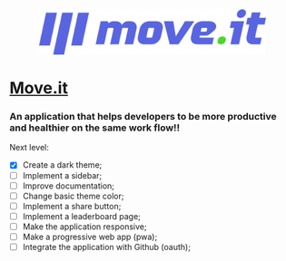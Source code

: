 
<div align="center">
<img width="400px" src="https://github.com/Dojak220/move.it/blob/master/public/logo-full.svg"/>
</div>

<h1>
  <a href="https://pomomoveit.vercel.app/" target="_blank">Move.it</a>
</h1>

### An application that helps developers to be more productive and healthier on the same work flow!!

Next level:
- [x] Create a dark theme;
- [ ] Implement a sidebar;
- [ ] Improve documentation;
- [ ] Change basic theme color;
- [ ] Implement a share button;
- [ ] Implement a leaderboard page;
- [ ] Make the application responsive;
- [ ] Make a progressive web app (pwa);
- [ ] Integrate the application with Github (oauth);
